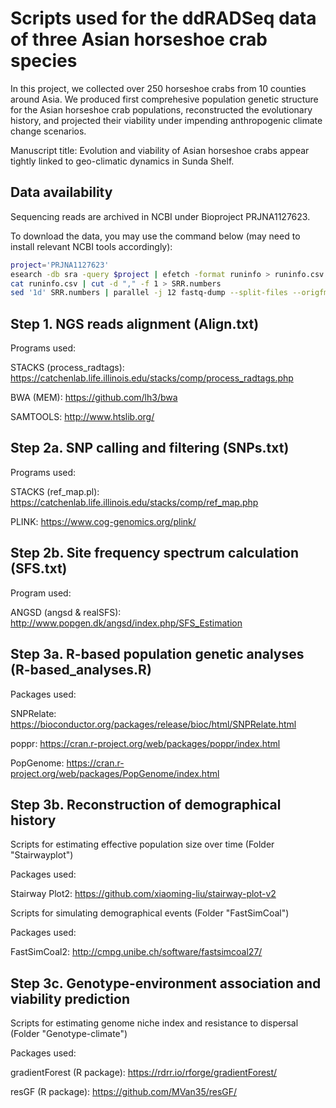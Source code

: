 # Scripts used for the ddRADSeq data of three Asian horseshoe crab species

In this project, we collected over 250 horseshoe crabs from 10 counties around Asia. We produced first comprehesive population genetic structure for the Asian horseshoe crab populations, reconstructed the evolutionary history, and projected their viability under impending anthropogenic climate change scenarios.

Manuscript title: Evolution and viability of Asian horseshoe crabs appear tightly linked to geo-climatic dynamics in Sunda Shelf.


## Data availability

Sequencing reads are archived in NCBI under Bioproject PRJNA1127623. 

To download the data, you may use the command below (may need to install relevant NCBI tools accordingly):

```bash
project='PRJNA1127623'
esearch -db sra -query $project | efetch -format runinfo > runinfo.csv
cat runinfo.csv | cut -d "," -f 1 > SRR.numbers
sed '1d' SRR.numbers | parallel -j 12 fastq-dump --split-files --origfmt --gzip {}
```


## Step 1. NGS reads alignment (Align.txt)

Programs used: 

STACKS (process_radtags): https://catchenlab.life.illinois.edu/stacks/comp/process_radtags.php 

BWA (MEM): https://github.com/lh3/bwa

SAMTOOLS: http://www.htslib.org/


## Step 2a. SNP calling and filtering (SNPs.txt)

Programs used: 

STACKS (ref_map.pl): https://catchenlab.life.illinois.edu/stacks/comp/ref_map.php 

PLINK: https://www.cog-genomics.org/plink/


## Step 2b. Site frequency spectrum calculation (SFS.txt)

Program used: 

ANGSD (angsd & realSFS): http://www.popgen.dk/angsd/index.php/SFS_Estimation


## Step 3a. R-based population genetic analyses (R-based_analyses.R)

Packages used: 

SNPRelate: https://bioconductor.org/packages/release/bioc/html/SNPRelate.html

poppr: https://cran.r-project.org/web/packages/poppr/index.html

PopGenome: https://cran.r-project.org/web/packages/PopGenome/index.html


## Step 3b. Reconstruction of demographical history

Scripts for estimating effective population size over time (Folder "Stairwayplot")

Packages used: 

Stairway Plot2: https://github.com/xiaoming-liu/stairway-plot-v2


Scripts for simulating demographical events (Folder "FastSimCoal")

Packages used: 

FastSimCoal2: http://cmpg.unibe.ch/software/fastsimcoal27/


## Step 3c. Genotype-environment association and viability prediction

Scripts for estimating genome niche index and resistance to dispersal (Folder "Genotype-climate")

Packages used: 

gradientForest (R package): https://rdrr.io/rforge/gradientForest/

resGF (R package): https://github.com/MVan35/resGF/ 
